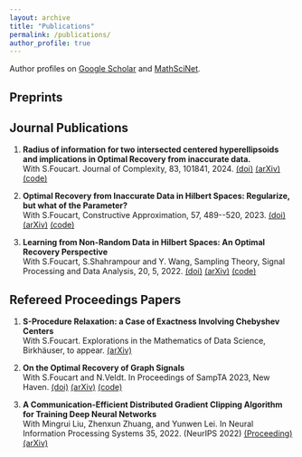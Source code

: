 ```yaml
---
layout: archive
title: "Publications"
permalink: /publications/
author_profile: true
---
```


Author profiles on <a href="https://scholar.google.com/citations?user=eAPnyCsAAAAJ&hl" target="_blank">Google Scholar</a> and <a href="https://mathscinet.ams.org/mathscinet/MRAuthorID/1502929" target="_blank">MathSciNet</a>.

## Preprints ##

## Journal Publications ##
1. **Radius of information for two intersected centered hyperellipsoids and implications in Optimal Recovery from inaccurate data.** <br/>
With S.Foucart. Journal of Complexity, 83, 101841, 2024. <a href="https://doi.org/10.1016/j.jco.2024.101841" target="_blank">(doi)</a> <a href="https://arxiv.org/abs/2401.11112" target="_blank">(arXiv)</a> <a href="https://htmlpreview.github.io/?https://github.com/foucart/COR/blob/master/Python/web/repro_OR_L1(Python).html" target="_blank">(code)</a>

2. **Optimal Recovery from Inaccurate Data in Hilbert Spaces: Regularize, but what of the Parameter?** <br/> 
With S.Foucart, Constructive Approximation, 57, 489--520, 2023. <a href="https://link.springer.com/article/10.1007/s00365-022-09590-5" target="_blank">(doi)</a> <a href="https://arxiv.org/abs/2111.02601" target="_blank">(arXiv)</a> <a href="https://htmlpreview.github.io/?https://github.com/foucart/COR/blob/master/MATLAB/web/ORHilbert_Reg_repro.html" target="_blank">(code)</a>

3. **Learning from Non-Random Data in Hilbert Spaces: An Optimal Recovery Perspective** <br/>
With S.Foucart, S.Shahrampour and Y. Wang, Sampling Theory, Signal Processing and Data Analysis, 20, 5, 2022. <a href="https://doi.org/10.1007/s43670-022-00022-w" target="_blank">(doi)</a> <a href="https://arxiv.org/abs/2006.03706" target="_blank">(arXiv)</a> <a href="https://github.com/liaochunyang/Learning-from-Non-Random-Data-in-Hilbert-Spaces-An-Optimal-Recovery-Perspective" target="_blank">(code)</a>

## Refereed Proceedings Papers ##
1. **S-Procedure Relaxation: a Case of Exactness Involving Chebyshev Centers** <br/>
With S.Foucart. Explorations in the Mathematics of Data Science, Birkhäuser, to appear. <a href="https://arxiv.org/abs/2310.09677" target="_blank">(arXiv)</a>

2. **On the Optimal Recovery of Graph Signals** <br/>
With S.Foucart and N.Veldt. In Proceedings of SampTA 2023, New Haven. <a href="https://ieeexplore.ieee.org/document/10301205" target="_blank">(doi)</a> <a href="https://arxiv.org/abs/2304.00474" target="_blank">(arXiv)</a> <a href="https://github.com/liaochunyang/ORofGraphSignals" target="_blank">(code)</a>

3. **A Communication-Efficient Distributed Gradient Clipping Algorithm for Training Deep Neural Networks** <br/>
With Mingrui Liu, Zhenxun Zhuang, and Yunwen Lei. In Neural Information Processing Systems 35, 2022. (NeurIPS 2022) <a href="https://proceedings.neurips.cc/paper_files/paper/2022/hash/a7fa0a0d6b4bb14c659b9921e8e4a772-Abstract-Conference.html" target="_blank">(Proceeding)</a> <a href="https://arxiv.org/pdf/2205.05040.pdf" target="_blank">(arXiv)</a>



